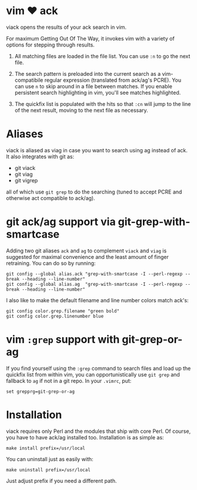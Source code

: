# vim ♥ ack

viack opens the results of your ack search in vim.

For maximum Getting Out Of The Way, it invokes vim with a variety of options
for stepping through results.

1. All matching files are loaded in the file list.  You can use `:n` to go the
   next file.

2. The search pattern is preloaded into the current search as a vim-compatibile
   regular expression (translated from ack/ag's PCRE).  You can use `n` to skip
   around in a file between matches.  If you enable persistent search
   highlighting in vim, you'll see matches highlighted.

3. The quickfix list is populated with the hits so that `:cn` will jump to the
   line of the next result, moving to the next file as necessary.

# Aliases

viack is aliased as viag in case you want to search using ag instead of ack.
It also integrates with git as:

* git viack
* git viag
* git vigrep

all of which use `git grep` to do the searching (tuned to accept PCRE and
otherwise act compatible to ack/ag).

# git ack/ag support via git-grep-with-smartcase

Adding two git aliases `ack` and `ag` to complement `viack` and `viag` is
suggested for maximal convenience and the least amount of finger retraining.
You can do so by running:

    git config --global alias.ack "grep-with-smartcase -I --perl-regexp --break --heading --line-number"
    git config --global alias.ag  "grep-with-smartcase -I --perl-regexp --break --heading --line-number"

I also like to make the default filename and line number colors match ack's:

    git config color.grep.filename "green bold"
    git config color.grep.linenumber blue

# vim `:grep` support with git-grep-or-ag

If you find yourself using the `:grep` command to search files and load up the
quickfix list from within vim, you can opportunistically use `git grep` and
fallback to `ag` if not in a git repo.  In your `.vimrc`, put:

    set grepprg=git-grep-or-ag

# Installation

viack requires only Perl and the modules that ship with core Perl.  Of course,
you have to have ack/ag installed too.  Installation is as simple as:

    make install prefix=/usr/local

You can uninstall just as easily with:

    make uninstall prefix=/usr/local

Just adjust prefix if you need a different path.

